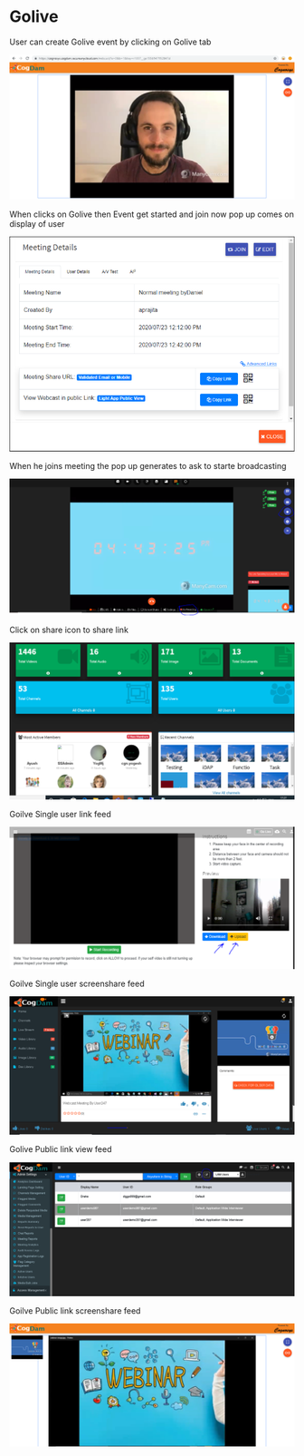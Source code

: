 # Golive

User can create Golive event by clicking on Golive tab 

![](.gitbook/assets/image%20%2865%29.png)

When clicks on Golive then Event get started and join now pop up comes on display of user

![](.gitbook/assets/image%20%28318%29.png)

When he joins meeting the pop up generates to ask to starte broadcasting 

![](.gitbook/assets/image%20%2858%29.png)

Click on share icon to share  link

![](.gitbook/assets/image%20%2823%29.png)

Goilve Single user link feed

![](.gitbook/assets/image%20%28218%29.png)

Goilve Single user screenshare feed

![](.gitbook/assets/microsoftteams-image-3.png)

Golive Public link view feed

![](.gitbook/assets/image%20%28233%29.png)

Goilve Public link screenshare feed

![](.gitbook/assets/microsoftteams-image-4.png)











